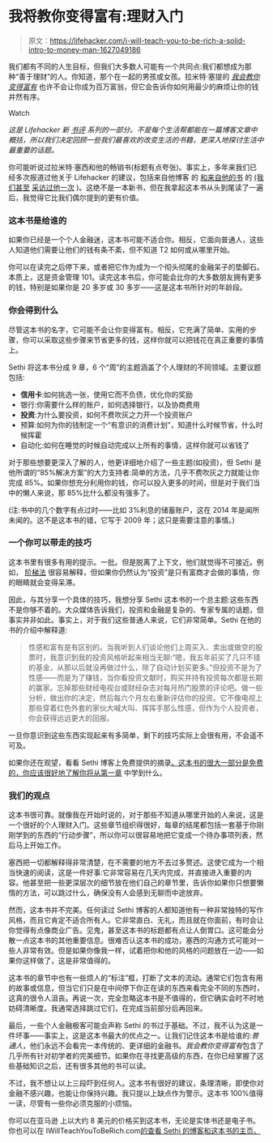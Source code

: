 # 我将教你变得富有:理财入门

> 原文：<https://lifehacker.com/i-will-teach-you-to-be-rich-a-solid-intro-to-money-man-1627049186>

我们都有不同的人生目标，但我们大多数人可能有一个共同点:我们都想成为那种“善于理财”的人。你知道，那个在一起的男孩或女孩。拉米特·塞提的 [*我会教你变得富有*](http://www.iwillteachyoutoberich.com/book/) 也许不会让你成为百万富翁，但它会告诉你如何用最少的麻烦让你的钱井然有序。

Watch

*这是 Lifehacker 新* [*书评*](http://lifehacker.com/book-reviews) *系列的一部分。不是每个生活帮都能在一篇博客文章中概括，所以我们决定回顾一些我们最喜欢的改变生活的书籍，更深入地探讨生活中最重要的话题。*

你可能听说过拉米特·塞西和他的畅销书(标题有点夸张)。事实上，多年来我们已经多次报道过他关于 Lifehacker 的建议，包括来自他博客 的 [和来自他的书](https://lifehacker.com/money-saving-phone-calls-what-to-say-if-you-miss-a-cre-1445816177) 的 [(我们甚至](http://twocents.lifehacker.com/use-the-ladder-method-to-make-investing-simpler-1625804066) [采访过他一次](http://lifehacker.com/ramit-sethi-on-getting-rich-and-automating-your-money-5180515) )。这绝不是一本新书，但在我拿起这本书从头到尾读了一遍后，我觉得它比我们偶尔提到的更有价值。

### 这本书是给谁的

如果你已经是一个个人金融迷，这本书可能不适合你。相反，它面向普通人，这些人知道他们需要让他们的钱有条不紊，但不知道 T2 如何或从哪里开始。

你可以在读完之后停下来，或者把它作为成为一个彻头彻尾的金融呆子的垫脚石。本质上，这是资金管理 101。读完这本书后，你可能会比你的大多数朋友拥有更多的钱，特别是如果你是 20 多岁或 30 多岁——这是这本书所针对的年龄段。

### 你会得到什么

尽管这本书的名字，它可能不会让你变得富有。相反，它充满了简单、实用的步骤，你可以采取这些步骤来节省更多的钱，这样你就可以把钱花在真正重要的事情上。

Sethi 将这本书分成 9 章，6 个“周”的主题涵盖了个人理财的不同领域。主要议题包括:

*   **信用卡**:如何挑选一张，使用它而不负债，优化你的奖励
*   银行:你需要什么样的账户，如何选择银行，以及协商费用
*   **投资**:为什么要投资，如何不费吹灰之力开一个投资账户
*   预算:如何为你的钱制定一个“有意识的消费计划”，知道什么时候节省，什么时候挥霍
*   自动化:如何在睡觉的时候自动完成以上所有的事情，这样你就可以省钱了

对于那些想要更深入了解的人，他更详细地介绍了一些主题(如投资)，但 Sethi 是他所谓的“85%解决方案”的大力支持者:简单的方法，几乎不费吹灰之力就能让你完成 85%。如果你想充分利用你的钱，你可以投入更多的时间，但是对于我们当中的懒人来说，那 85%比什么都没有强多了。

(注:书中的几个数字有点过时——比如 3%利息的储蓄账户，这在 2014 年是闻所未闻的。这不是这本书的错，它写于 2009 年；这只是需要注意的事情。)

### 一个你可以带走的技巧

这本书里有很多有用的提示。一批。但是脱离了上下文，他们就觉得不可接近。例如， [阶梯法](http://twocents.lifehacker.com/use-the-ladder-method-to-make-investing-simpler-1625804066) 很容易解释，但如果你仍然认为“投资”是只有富商才会做的事情，你的眼睛就会变得呆滞。

因此，与其分享一个具体的技巧，我想分享 Sethi 这本书的一个总主题:这些东西不是你够不着的。大众媒体告诉我们，投资和金融是复杂的、专家专属的话题，但事实并非如此。事实上，对于我们这些普通人来说，它们非常简单。Sethi 在他的书的介绍中解释道:

> 性感和富有是有区别的。当我听到人们谈论他们上周买入、卖出或做空的股票时，我意识到我的投资风格听起来相当无聊:“嗯，我五年前买了几只不错的基金，从那以后就没再做过什么，除了自动计划买更多。”但投资不是为了性感——而是为了赚钱，当你看投资文献时，购买并持有投资每次都是长期的赢家。忘掉那些财经电视台或财经杂志对每月热门股票的评论吧。做一些分析，做出你的决定，然后每六个月左右重新评估你的投资。它不像电视上那些穿着红色外套的家伙大喊大叫、挥挥手那么性感，但作为个人投资者，你会获得远远更大的回报。

一旦你意识到这些东西实现起来有多简单，剩下的技巧实际上会很有用，不会遥不可及。

如果你还在观望，看看 Sethi 博客上免费提供的摘录[。这本书的很大一部分是免费的，你应该很好地了解你将从第一章](http://www.iwillteachyoutoberich.com/book/excerpts/) 中学到什么。

### 我们的观点

这本书很可靠。就像我在开始时说的，对于那些不知道从哪里开始的人来说，这是一个很好的个人理财入门。这些章节组织得很好，每章的结尾都包括一套基于你刚刚学到的东西的“行动步骤”，所以你可以很容易地把它变成一个待办事项列表，然后马上开始工作。

塞西把一切都解释得非常清楚，在不需要的地方不去过多赘述。这使它成为一个相当快速的阅读，这是一件好事:它非常容易在几天内完成，并直接进入重要的内容。他甚至把一些更深层次的细节放在他们自己的章节里，告诉你如果你只想要懒惰的方法，可以跳过什么，确保没有人会感到无聊而中途放弃。

然而，这本书并不完美。任何读过 Sethi 博客的人都知道他有一种非常独特的写作风格，而且它肯定不适合所有人。它非常直白、无礼，而且就在你面前，有时会让你觉得有点像商业广告。见鬼，甚至这本书的标题都有点让人倒胃口。这可能会分散一点这本书的其他重要信息。很难否认这本书的成功，塞西的沟通方式可能对一些人非常有效。但是如果你像我一样，试着把你和他的风格的问题放在一边——如果你这样做了，这是非常值得的。

这本书的章节中也有一些烦人的“标注”框，打断了文本的流动。通常它们包含有用的故事或信息，但当它们只是在中间停下你正在读的东西来看完全不同的东西时，这真的很令人沮丧。再说一次，完全忽略这本书是不值得的，但它确实会时不时地妨碍清晰度。我通常选择跳过它们，在完成当前部分后再回来。

最后，一些个人金融极客可能会声称 Sethi 的书过于基础。不过，我不认为这是一件坏事——事实上，这是这本书最大的优点之一。让我们记住这本书是给谁的:*普通人*，他们永远不会看完一本传统的、更详细的金融书。*我会教你变得富有*包含了几乎所有针对初学者的完美细节。如果你在寻找更高级的东西，在你已经掌握了这些基础知识之后，还有很多其他的书可以读。

不过，我不想让以上三段吓到任何人。这本书有很好的建议，条理清晰，即使你对金融不感兴趣，也能让你保持兴趣。我只提以上缺点作为警示。这本书 100%值得一读，尽管有一些你必须克服的小烦恼。

你可以在亚马逊 上以大约 8 美元的价格买到这本书，无论是实体书还是电子书。你也可以在 IWillTeachYouToBeRich.com[的查看 Sethi 的博客和这本书的主页。](http://www.iwillteachyoutoberich.com/)